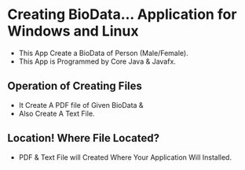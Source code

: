 # Creating BioData... Application for Windows and Linux

- This App Create a BioData of Person (Male/Female).
- This App is Programmed by Core Java & Javafx.

## Operation of Creating Files

- It Create A PDF file of Given BioData &
- Also Create A Text File.

## Location! Where File Located?

- PDF & Text File will Created Where Your Application Will Installed.

